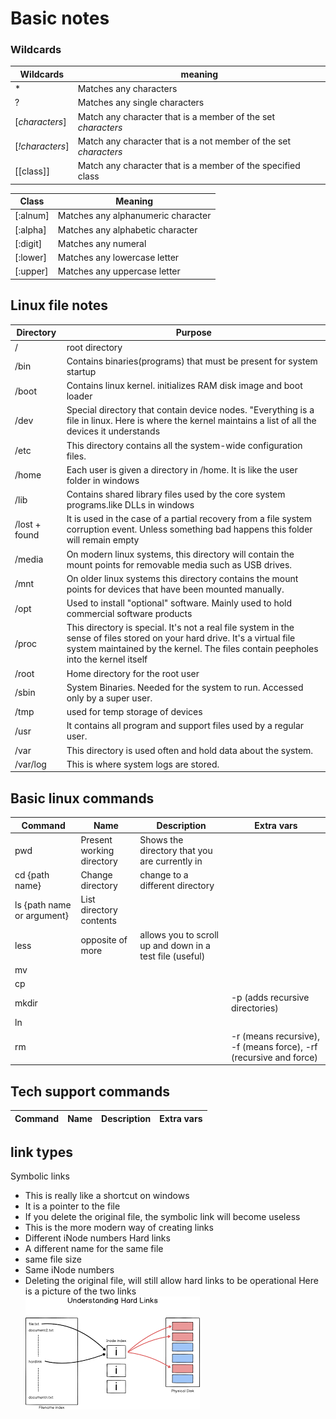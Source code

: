 # Basic notes
### Wildcards
Wildcards|meaning
-|-
*|Matches any characters
?|Matches any single characters
[<i>characters</i>]| Match any character that is a member of the set <i>characters</i>
[<i>!characters</i>]| Match any character that is a not member of the set <i>characters</i>
[[class]]|Match any character that is a member of the specified class 

Class|Meaning
-|-
[:alnum]|Matches any alphanumeric character
[:alpha]|Matches any alphabetic character
[:digit]|Matches any numeral
[:lower]|Matches any lowercase letter
[:upper]|Matches any uppercase letter

## Linux file notes

Directory|Purpose
-|-
/|root directory
/bin|Contains binaries(programs) that must be present for system startup
/boot|Contains linux kernel. initializes RAM disk image and boot loader
/dev|Special directory that contain device nodes. "Everything is a file in linux. Here is where the kernel maintains a list of all the devices it understands
/etc|This directory contains all the system-wide configuration files. 
/home|Each user is given a directory in /home. It is like the user folder in windows
/lib| Contains shared library files used by the core system programs.like DLLs in windows
/lost + found|It is used in the case of a partial recovery from a file system corruption event. Unless something bad happens this folder will remain empty
/media|On modern linux systems, this directory will contain the mount points for removable media such as USB drives. 
/mnt|On older linux systems this directory contains the mount points for devices that have been mounted manually.
/opt|Used to install "optional" software. Mainly used to hold commercial software products
/proc|This directory is special. It's not a real file system in the sense of files stored on your hard drive. It's a virtual file system maintained by the kernel. The files contain peepholes into the kernel itself
/root|Home directory for the root user
/sbin|System Binaries. Needed for the system to run. Accessed only by a super user.
/tmp|used for temp storage of devices
/usr|It contains all program and support files used by a regular user.
/var|This directory is used often and hold data about the system.
/var/log| This is where system logs are stored.


## Basic linux commands
Command|Name|Description|Extra vars
-|-|-|-
pwd|Present working directory|Shows the directory that you are currently in
cd {path name}|Change directory| change to a different directory
ls {path name or argument}| List directory contents|
less|opposite of more| allows you to scroll up and down in a test file (useful)
mv|
cp|
mkdir||| -p (adds recursive directories)
ln|
rm|||-r (means recursive), -f (means force), -rf (recursive and force)

## Tech support commands
Command|Name|Description|Extra vars
-|-|-|-



## link types

Symbolic links
- This is really like a shortcut on windows
- It is a pointer to the file
- If you delete the original file, the symbolic link will become useless
- This is the more modern way of creating links
- Different iNode numbers
Hard links
- A different name for the same file
- same file size
- Same iNode numbers
- Deleting the original file, will still allow hard links to be operational
Here is a picture of the two links  
![Picture of two link types](../images/symVShardLinks.png)
